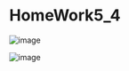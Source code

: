 # HomeWork5_4
![image](https://github.com/user-attachments/assets/8212969f-08f5-4866-9745-0aefdc30d72d)

![image](https://github.com/user-attachments/assets/6a9311f6-2900-4708-aa9b-8ee2dceb6b3e)

